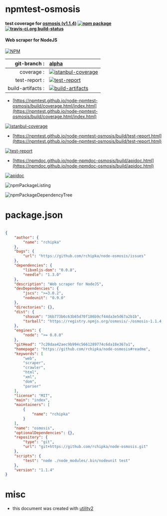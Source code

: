 # npmtest-osmosis

#### test coverage for  [osmosis (v1.1.4)](https://github.com/rchipka/node-osmosis#readme)  [![npm package](https://img.shields.io/npm/v/npmtest-osmosis.svg?style=flat-square)](https://www.npmjs.org/package/npmtest-osmosis) [![travis-ci.org build-status](https://api.travis-ci.org/npmtest/node-npmtest-osmosis.svg)](https://travis-ci.org/npmtest/node-npmtest-osmosis)

#### Web scraper for NodeJS

[![NPM](https://nodei.co/npm/osmosis.png?downloads=true&downloadRank=true&stars=true)](https://www.npmjs.com/package/osmosis)

| git-branch : | [alpha](https://github.com/npmtest/node-npmtest-osmosis/tree/alpha)|
|--:|:--|
| coverage : | [![istanbul-coverage](https://npmtest.github.io/node-npmtest-osmosis/build/coverage.badge.svg)](https://npmtest.github.io/node-npmtest-osmosis/build/coverage.html/index.html)|
| test-report : | [![test-report](https://npmtest.github.io/node-npmtest-osmosis/build/test-report.badge.svg)](https://npmtest.github.io/node-npmtest-osmosis/build/test-report.html)|
| build-artifacts : | [![build-artifacts](https://npmtest.github.io/node-npmtest-osmosis/glyphicons_144_folder_open.png)](https://github.com/npmtest/node-npmtest-osmosis/tree/gh-pages/build)|

- [https://npmtest.github.io/node-npmtest-osmosis/build/coverage.html/index.html](https://npmtest.github.io/node-npmtest-osmosis/build/coverage.html/index.html)

[![istanbul-coverage](https://npmtest.github.io/node-npmtest-osmosis/build/screenCapture.buildCi.browser.%252Ftmp%252Fbuild%252Fcoverage.lib.html.png)](https://npmtest.github.io/node-npmtest-osmosis/build/coverage.html/index.html)

- [https://npmtest.github.io/node-npmtest-osmosis/build/test-report.html](https://npmtest.github.io/node-npmtest-osmosis/build/test-report.html)

[![test-report](https://npmtest.github.io/node-npmtest-osmosis/build/screenCapture.buildCi.browser.%252Ftmp%252Fbuild%252Ftest-report.html.png)](https://npmtest.github.io/node-npmtest-osmosis/build/test-report.html)

- [https://npmdoc.github.io/node-npmdoc-osmosis/build/apidoc.html](https://npmdoc.github.io/node-npmdoc-osmosis/build/apidoc.html)

[![apidoc](https://npmdoc.github.io/node-npmdoc-osmosis/build/screenCapture.buildCi.browser.%252Ftmp%252Fbuild%252Fapidoc.html.png)](https://npmdoc.github.io/node-npmdoc-osmosis/build/apidoc.html)

![npmPackageListing](https://npmtest.github.io/node-npmtest-osmosis/build/screenCapture.npmPackageListing.svg)

![npmPackageDependencyTree](https://npmtest.github.io/node-npmtest-osmosis/build/screenCapture.npmPackageDependencyTree.svg)



# package.json

```json

{
    "author": {
        "name": "rchipka"
    },
    "bugs": {
        "url": "https://github.com/rchipka/node-osmosis/issues"
    },
    "dependencies": {
        "libxmljs-dom": "0.0.8",
        "needle": "1.3.0"
    },
    "description": "Web scraper for NodeJS",
    "devDependencies": {
        "jscs": ">=3.0.2",
        "nodeunit": "0.9.0"
    },
    "directories": {},
    "dist": {
        "shasum": "36b773b6c63b65d70f186b9cf44da3e5d67a2b1b",
        "tarball": "https://registry.npmjs.org/osmosis/-/osmosis-1.1.4.tgz"
    },
    "engines": {
        "node": ">= 0.8.0"
    },
    "gitHead": "7c20daa42aec9b994c5661289774c6da18e367a1",
    "homepage": "https://github.com/rchipka/node-osmosis#readme",
    "keywords": [
        "web",
        "scraper",
        "crawler",
        "html",
        "xml",
        "dom",
        "parser"
    ],
    "license": "MIT",
    "main": "index",
    "maintainers": [
        {
            "name": "rchipka"
        }
    ],
    "name": "osmosis",
    "optionalDependencies": {},
    "repository": {
        "type": "git",
        "url": "git+https://github.com/rchipka/node-osmosis.git"
    },
    "scripts": {
        "test": "node ./node_modules/.bin/nodeunit test"
    },
    "version": "1.1.4"
}
```



# misc
- this document was created with [utility2](https://github.com/kaizhu256/node-utility2)
